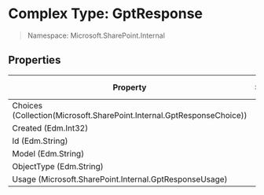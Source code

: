 # Complex Type: GptResponse

> Namespace: Microsoft.SharePoint.Internal

## Properties

Property | SPO | SP 2019 | SP 2016 | SP 2013
----------|:---:|:-------:|:-------:|:-------:
Choices (Collection(Microsoft.SharePoint.Internal.GptResponseChoice)) | ✅ | ❌ | ❌ | ❌
Created (Edm.Int32) | ✅ | ❌ | ❌ | ❌
Id (Edm.String) | ✅ | ❌ | ❌ | ❌
Model (Edm.String) | ✅ | ❌ | ❌ | ❌
ObjectType (Edm.String) | ✅ | ❌ | ❌ | ❌
Usage (Microsoft.SharePoint.Internal.GptResponseUsage) | ✅ | ❌ | ❌ | ❌